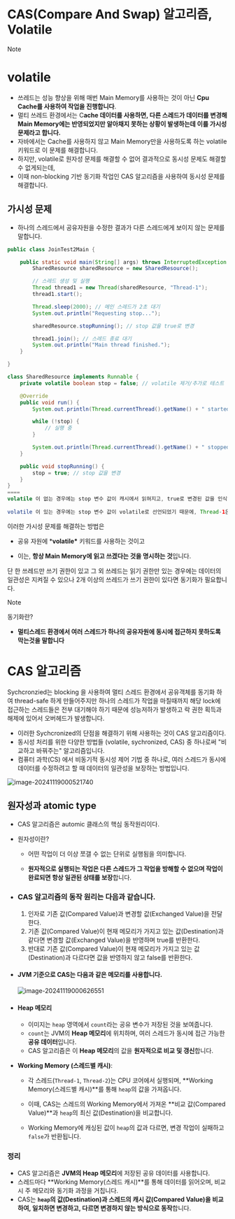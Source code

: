 # CAS(Compare And Swap) 알고리즘, Volatile

> [!NOTE]
>
> # volatile
>
> - 쓰레드는 성능 향상을 위해 매번 Main Memory를 사용하는 것이 아닌 **Cpu Cache를 사용하여 작업을 진행합니다**. 
> - 멀티 쓰레드 환경에서는 C**ache 데이터를 사용하면, 다른 스레드가 데이터를 변경해 Main Memory에는 반영되었지만 알아채지 못하는 상황이 발생하는데 이를 가시성 문제라고 합니다.**
> - 자바에서는 Cache를 사용하지 않고 Main Memory만을 사용하도록 하는 volatile 키워드로 이 문제를 해결합니다.
> - 하지만, volatile로 원자성 문제를 해결할 수 없어 결과적으로 동시성 문제도 해결할 수 없게되는데,
> - 이때 non-blocking 기반 동기화 작업인 CAS 알고리즘을 사용하여 동시성 문제를 해결합니다.

## 가시성 문제

- 하나의 스레드에서 공유자원을 수정한 결과가 다른 스레드에게 보이지 않는 문제를 말합니다.

```JAVA
public class JoinTest2Main {

    public static void main(String[] args) throws InterruptedException {
        SharedResource sharedResource = new SharedResource();

        // 스레드 생성 및 실행
        Thread thread1 = new Thread(sharedResource, "Thread-1");
        thread1.start();

        Thread.sleep(2000); // 메인 스레드가 2초 대기
        System.out.println("Requesting stop...");

        sharedResource.stopRunning(); // stop 값을 true로 변경

        thread1.join(); // 스레드 종료 대기
        System.out.println("Main thread finished.");
    }

}

class SharedResource implements Runnable {
    private volatile boolean stop = false; // volatile 제거/추가로 테스트

    @Override
    public void run() {
        System.out.println(Thread.currentThread().getName() + " started.");

        while (!stop) {
            // 실행 중
        }

        System.out.println(Thread.currentThread().getName() + " stopped.");
    }

    public void stopRunning() {
        stop = true; // stop 값을 변경
    }
}
====
volatile 이 없는 경우에는 stop 변수 값이 캐시에서 읽혀지고, true로 변경된 값을 인식하지 못하기 때문에 Thread-1은 무한 루프를 돌게 됩니다.
    
volatile 이 있는 경우에는 stop 변수 값이 volatile로 선언되었기 때문에, Thread-1은 stop 값이 변경된 것을 즉시 감지하고 루프를 종료합니다.
```

이러한 가시성 문제를 해결하는 방법은

- 공유 자원에 ***volatile\*** 키워드를 사용하는 것이고 

- 이는, **항상 Main Memory에 읽고 쓰겠다는 것을 명시하는 것**입니다.

단 한 쓰레드만 쓰기 권한이 있고 그 외 쓰레드는 읽기 권한만 있는 경우에는 데이터의 일관성은 지켜질 수 있으나 2개 이상의 쓰레드가 쓰기 권한이 있다면 동기화가 필요합니다.

> [!NOTE]
>
> 동기화란?
>
> - **멀티스레드 환경에서 여러 스레드가 하나의 공유자원에 동시에 접근하지 못하도록 막는것을 말합니다**



# CAS 알고리즘

Sychcronzied는 blocking 을 사용하여 멀티 스레드 환경에서 공유객체를 동기화 하여 thread-safe 하게 만들어주지만 하나의 스레드가 작업을 마칠때까지 해당 lock에 접근하는 스레드들은 전부 대기해야 하기 때문에 성능저하가 발생하고 락 권한 획득과 해제에 있어서 오버헤드가 발생합니다.

- 이러한 Sychcronized의 단점을 해결하기 위해 사용하는 것이 CAS 알고리즘이다.
- 동시성 처리를 위한 다양한 방법들 (volatile, sychronized, CAS) 중 하나로써 "비교하고 바꿔주는" 알고리즘입니다.
- 컴퓨터 과학(CS) 에서 비동기적 동시성 제어 기법 중 하나로, 여러 스레드가 동시에 데이터를 수정하려고 할 때 데이터의 일관성을 보장하는 방법입니다.

![image-20241119000521740](https://raw.githubusercontent.com/CUCU7103/typora_images/main/image/image-20241119000521740.png?token=AZT7RR6TZ2SLMUA4EPDJX5LHHNL66)

## 원자성과 atomic type

- CAS 알고리즘은 automic 클래스의 핵심 동작원리이다.

- 원자성이란?

  - 어떤 작업이 더 이상 쪼갤 수 없는 단위로 실행됨을 의미합니다.

  - **원자적으로 실행되는 작업은 다른 스레드가 그 작업을 방해할 수 없으며 작업이 완료되면 항상 일관된 상태를 보장**합니다.

    

- ### CAS 알고리즘의 동작 원리는 다음과 같습니다. 

  1. 인자로 기존 값(Compared Value)과 변경할 값(Exchanged Value)을 전달한다.
  2. 기존 값(Compared Value)이 현재 메모리가 가지고 있는 값(Destination)과 같다면 변경할 값(Exchanged Value)을 반영하며 true를 반환한다.
  3. 반대로 기존 값(Compared Value)이 현재 메모리가 가지고 있는 값(Destination)과 다르다면 값을 반영하지 않고 false를 반환한다.

- #### JVM 기준으로  CAS는 다음과 같은 메모리를 사용합니다.

  ![image-20241119000626551](https://raw.githubusercontent.com/CUCU7103/typora_images/main/image/image-20241119000626551.png?token=AZT7RR4W76LG6DI3UD577V3HHNMC6)

- #### **Heap 메모리**

  - 이미지는 `heap` 영역에서 `count`라는 공유 변수가 저장된 것을 보여줍니다.
  - `count`는 JVM의 **Heap 메모리**에 위치하며, 여러 스레드가 동시에 접근 가능한 **공유 데이터**입니다.
  - CAS 알고리즘은 이 **Heap 메모리**의 값을 **원자적으로 비교 및 갱신**합니다.

- **Working Memory (스레드별 캐시)**:

  - 각 스레드(`Thread-1`, `Thread-2`)는 CPU 코어에서 실행되며, **Working Memory(스레드별 캐시)**를 통해 `heap`의 값을 가져옵니다.

  - 이때, CAS는 스레드의 Working Memory에서 가져온 **비교 값(Compared Value)**과 `heap`의 최신 값(Destination)을 비교합니다.

  - Working Memory에 캐싱된 값이 `heap`의 값과 다르면, 변경 작업이 실패하고 `false`가 반환됩니다.

### 정리

- CAS 알고리즘은 **JVM의 Heap 메모리**에 저장된 공유 데이터를 사용합니다.
- 스레드마다 **Working Memory(스레드 캐시)**를 통해 데이터를 읽어오며, 비교 시 주 메모리와 동기화 과정을 거칩니다.
- CAS는 **`heap`의 값(Destination)과 스레드의 캐시 값(Compared Value)을 비교하여, 일치하면 변경하고, 다르면 변경하지 않는 방식으로 동작**합니다.





